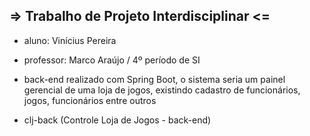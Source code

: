 ##  => Trabalho de Projeto Interdisciplinar <=

- aluno: Vinícius Pereira
- professor: Marco Araújo / 4º período de SI

- back-end realizado com Spring Boot, o sistema seria um painel gerencial de uma loja de jogos, existindo cadastro de funcionários, jogos, funcionários entre outros
- clj-back (Controle Loja de Jogos - back-end)
